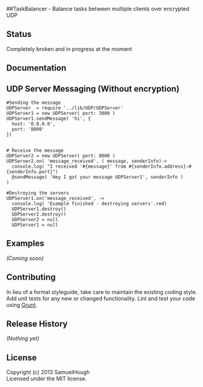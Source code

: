##TaskBalancer -
  Balance tasks between multiple clients over encrypted UDP

## Status
Completely broken and in progress at the moment


## Documentation

UDP Server Messaging (Without encryption)
--------------------
    #Sending the message
    UDPServer  = require '../lib/UDP/UDPServer'
    UDPServer1 = new UDPServer( port: 3000 )
    UDPServer1.sendMessage( 'hi', { 
      host: '0.0.0.0',
      port: '8000' 
    })


    # Receive the message
    UDPServer2 = new UDPServer( port: 8000 )
    UDPServer2.on( 'message_received', ( message, senderInfo)->
      console.log( "I received '#{message}' from #{senderInfo.address}:#{senderInfo.port}")
      @sendMessage( 'Hey I got your message UDPServer1', senderInfo )
    )

    #Destroying the servers
    UDPServer1.on('message_received', ->
      console.log( 'Example finished - destroying servers'.red)
      UDPServer1.destroy()
      UDPServer2.destroy()
      UDPServer2 = null
      UDPServer1 = null

## Examples
_(Coming soon)_

## Contributing
In lieu of a formal styleguide, take care to maintain the existing coding style. Add unit tests for any new or changed functionality. Lint and test your code using [Grunt](http://gruntjs.com/).

## Release History
_(Nothing yet)_

## License
Copyright (c) 2013 SamuelHough  
Licensed under the MIT license.
